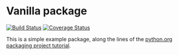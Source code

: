 # Vanilla package
[![Build Status](https://travis-ci.org/Feralo/vanilla_pkg.svg?branch=master)](https://travis-ci.org/Feralo/vanilla_pkg)
[![Coverage Status](https://coveralls.io/repos/github/Feralo/vanilla_pkg/badge.svg?branch=master)](https://coveralls.io/github/Feralo/vanilla_pkg?branch=master)

This is a simple example package, along the lines of the [python.org](https://python.org)
[packaging project tutorial](https://packaging.python.org/tutorials/packaging-projects/).
